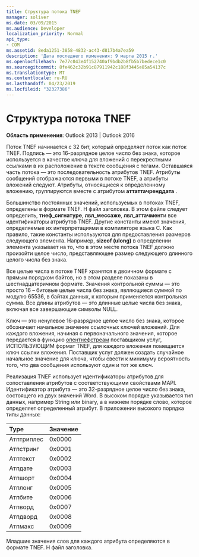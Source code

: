 ```yaml
---
title: Структура потока TNEF
manager: soliver
ms.date: 03/09/2015
ms.audience: Developer
localization_priority: Normal
api_type:
- COM
ms.assetid: 8eda1251-3858-4832-ac43-d817b4a7ea59
description: 'Дата последнего изменения: 9 марта 2015 г.'
ms.openlocfilehash: 7e77c043e4f152740af9bdb2b8fb5b7bedece1c0
ms.sourcegitcommit: 8fe462c32b91c87911942c188f3445e85a54137c
ms.translationtype: MT
ms.contentlocale: ru-RU
ms.lasthandoff: 04/23/2019
ms.locfileid: "32327386"
---
```

# <a name="tnef-stream-structure"></a>Структура потока TNEF

  
  
**Область применения**: Outlook 2013 | Outlook 2016 
  
Поток TNEF начинается с 32 бит, который определяет поток как поток TNEF. Подпись — это 16-разрядное целое число без знака, которое используется в качестве ключа для вложений с перекрестными ссылками в их расположение в тексте сообщения с тегами. Оставшаяся часть потока — это последовательность атрибутов TNEF. Атрибуты сообщений отображаются первыми в потоке TNEF, а атрибуты вложений следуют. Атрибуты, относящиеся к определенному вложению, группируются вместе с атрибутом **аттаттачренддата** . 
  
Большинство постоянных значений, используемых в потоках TNEF, определены в формате TNEF. H файл заголовка. В этом файле следует определить, **тнеф_сигнатуре**, **лвл_мессаже**, **лвл_аттачмент**и все идентификаторы атрибутов TNEF. Другие константы имеют значения, определяемые их интерпретациями в компиляторе языка C. Как правило, такие константы используются для предоставления размеров следующего элемента. Например, **sizeof (ulong)** в определении элемента указывает на то, что в этом месте потока TNEF должно произойти целое число, представляющее размер следующего длинного целого числа без знака. 
  
Все целые числа в потоке TNEF хранятся в двоичном формате с прямым порядком байтов, но в этом разделе показаны в шестнадцатеричном формате. Значения контрольной суммы — это просто 16 – битовые целые числа без знака, являющиеся суммой по модулю 65536, в байтах данных, к которым применяется контрольная сумма. Все длины атрибутов — это длинные целые числа без знака, включая все завершающие символы NULL.
  
Ключ — это ненулевое 16-разрядное целое число без знака, которое обозначает начальное значение ссылочных ключей вложений. Для каждого вложения, начиная с первоначального значения, которое передается в функцию [опентнефстреам](opentnefstream.md) поставщиком услуг, ИСПОЛЬЗУЮЩИМ формат TNEF, для каждого вложения помещается ключ ссылки вложения. Поставщик услуг должен создать случайное начальное значение для ключа, чтобы свести к минимуму вероятность того, что два сообщения используют один и тот же ключ. 
  
Реализация TNEF использует идентификаторы атрибутов для сопоставления атрибутов с соответствующими свойствами MAPI. Идентификатор атрибута — это 32-разрядное целое число без знака, состоящего из двух значений Word. В высоком порядке указывается тип данных, например String или binary, а в нижнем порядке слово, которое определяет определенный атрибут. В приложении высокого порядка типы данных:
  
|**Type**|**Значение**|
|:-----|:-----|
|Атптриплес  <br/> |0x0000  <br/> |
|Атпстринг  <br/> |0x0001  <br/> |
|Атптекст  <br/> |0x0002  <br/> |
|Атпдате  <br/> |0x0003  <br/> |
|Атпшорт  <br/> |0x0004  <br/> |
|Атплонг  <br/> |0x0005  <br/> |
|Атпбите  <br/> |0x0006  <br/> |
|Атпворд  <br/> |0x0007  <br/> |
|Атпдворд  <br/> |0x0008  <br/> |
|Атпмакс  <br/> |0x0009  <br/> |
   
Младшие значения слов для каждого атрибута определяются в формате TNEF. H файл заголовка.
  

